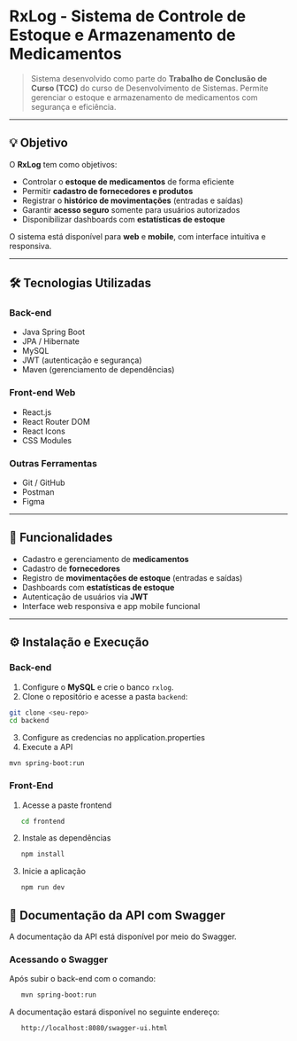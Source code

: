 # RxLog - Sistema de Controle de Estoque e Armazenamento de Medicamentos


> Sistema desenvolvido como parte do **Trabalho de Conclusão de Curso (TCC)** do curso de Desenvolvimento de Sistemas. Permite gerenciar o estoque e armazenamento de medicamentos com segurança e eficiência.

---

## 💡 Objetivo

O **RxLog** tem como objetivos:

- Controlar o **estoque de medicamentos** de forma eficiente  
- Permitir **cadastro de fornecedores e produtos**  
- Registrar o **histórico de movimentações** (entradas e saídas)  
- Garantir **acesso seguro** somente para usuários autorizados  
- Disponibilizar dashboards com **estatísticas de estoque**

O sistema está disponível para **web** e **mobile**, com interface intuitiva e responsiva.

---

## 🛠️ Tecnologias Utilizadas

### Back-end
- Java Spring Boot  
- JPA / Hibernate  
- MySQL  
- JWT (autenticação e segurança)  
- Maven (gerenciamento de dependências)  

### Front-end Web
- React.js  
- React Router DOM  
- React Icons  
- CSS Modules  

### Outras Ferramentas
- Git / GitHub  
- Postman  
- Figma  

---

## 🚀 Funcionalidades

- Cadastro e gerenciamento de **medicamentos**  
- Cadastro de **fornecedores**  
- Registro de **movimentações de estoque** (entradas e saídas)  
- Dashboards com **estatísticas de estoque**  
- Autenticação de usuários via **JWT**  
- Interface web responsiva e app mobile funcional

---

## ⚙️ Instalação e Execução

### Back-end
1. Configure o **MySQL** e crie o banco `rxlog`.  
2. Clone o repositório e acesse a pasta `backend`:

```bash
git clone <seu-repo>
cd backend
```

3. Configure as credencias no application.properties
4. Execute a API
```
mvn spring-boot:run
```

### Front-End
1. Acesse a paste frontend
```bash
   cd frontend
```

2. Instale as dependências
```bash
   npm install
```

3. Inicie a aplicação
```bash
   npm run dev
```

## 📑 Documentação da API com Swagger

A documentação da API está disponível por meio do Swagger. 

### Acessando o Swagger

Após subir o back-end com o comando:
```bash
   mvn spring-boot:run
```

A documentação estará disponível no seguinte endereço:
```bash
   http://localhost:8080/swagger-ui.html
```
